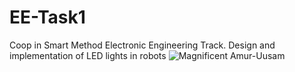 # EE-Task1
Coop in Smart Method Electronic Engineering Track. 
Design and implementation of LED lights in robots
![Magnificent Amur-Uusam](https://github.com/malhashim-hub/EE-Task1/assets/119134365/f22217ff-3899-4af0-90de-aec7b39fa509)
